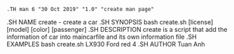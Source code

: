     .TH man 6 "30 Oct 2019" "1.0" "create man page"
.SH NAME
create \- create a car 
.SH SYNOPSIS
bash create.sh [license] [model] [color] [passenger]
.SH DESCRIPTION 
create is a script that add the information of car into maincarfile and its own information file
.SH EXAMPLES 
bash create.sh LX930 Ford red 4
.SH AUTHOR
Tuan Anh
